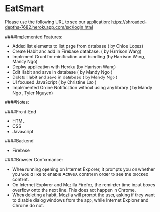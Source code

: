 # EatSmart

Please use the following URL to see our application: https://shrouded-depths-7682.herokuapp.com/src/login.html

####Implemented Features:
- Added list elements to list page from database ( by Chloe Lopez)
- Create Habit and add in Firebase database. ( by Harrison Wang)
- Implement Grunt for minification and bundling (by Harrison Wang, Mandy Ngo)
- Deploy application with Heroku (by Harrison Wang) 
- Edit Habit and save in database ( by Mandy Ngo )
- Delete Habit and save in database ( by Mandy Ngo )
- UI focused JavaScript ( by Christine Lao )
- Implemented Online Notification without using any library ( by Mandy Ngo , Tyler Nguyen)

####Notes:

####Front-End
- HTML
- CSS
- Javascript

####Backend 
- Firebase

####Browser Conformance: 
- When running opening on Internet Explorer, it prompts you on whether you would like to enable ActiveX control in order to see the blocked content. 
- On Internet Explorer and Mozilla Firefox, the reminder time input boxes overflow onto the next line. This does not happen in Chrome. 
- When deleting a habit, Mozilla will prompt the user, asking if they want to disable dialog windows from the app, while Internet Explorer and Chrome do not. 
